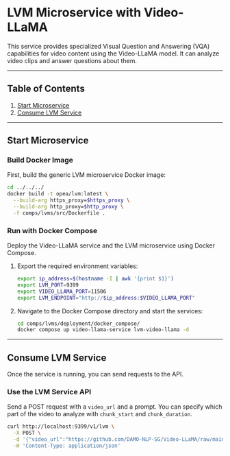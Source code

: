 # LVM Microservice with Video-LLaMA

This service provides specialized Visual Question and Answering (VQA) capabilities for video content using the Video-LLaMA model. It can analyze video clips and answer questions about them.

---

## Table of Contents

1. [Start Microservice](#start-microservice)
2. [Consume LVM Service](#consume-lvm-service)

---

## Start Microservice

### Build Docker Image

First, build the generic LVM microservice Docker image:
```bash
cd ../../../
docker build -t opea/lvm:latest \
  --build-arg https_proxy=$https_proxy \
  --build-arg http_proxy=$http_proxy \
  -f comps/lvms/src/Dockerfile .
```

### Run with Docker Compose

Deploy the Video-LLaMA service and the LVM microservice using Docker Compose.

1.  Export the required environment variables:
    ```bash
    export ip_address=$(hostname -I | awk '{print $1}')
    export LVM_PORT=9399
    export VIDEO_LLAMA_PORT=11506
    export LVM_ENDPOINT="http://$ip_address:$VIDEO_LLAMA_PORT"
    ```

2.  Navigate to the Docker Compose directory and start the services:
    ```bash
    cd comps/lvms/deployment/docker_compose/
    docker compose up video-llama-service lvm-video-llama -d
    ```

---

## Consume LVM Service

Once the service is running, you can send requests to the API.

### Use the LVM Service API

Send a POST request with a `video_url` and a prompt. You can specify which part of the video to analyze with `chunk_start` and `chunk_duration`.

```bash
curl http://localhost:9399/v1/lvm \
  -X POST \
  -d '{"video_url":"https://github.com/DAMO-NLP-SG/Video-LLaMA/raw/main/examples/silence_girl.mp4","chunk_start": 0,"chunk_duration": 9,"prompt":"What is the person doing?","max_new_tokens": 150}' \
  -H 'Content-Type: application/json'
```